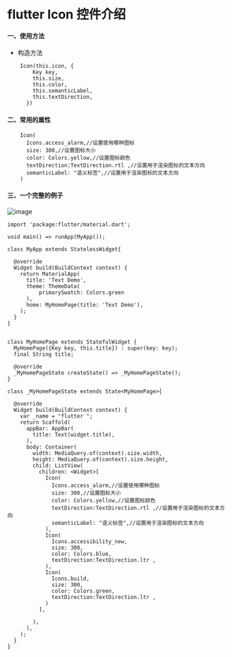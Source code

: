 # flutter Icon 控件介绍
#### 一、使用方法
- 构造方法
```
    Icon(this.icon, {
        Key key,
        this.size,
        this.color,
        this.semanticLabel,
        this.textDirection,
      })
```
#### 二、常用的属性
        Icon(
          Icons.access_alarm,//设置使用哪种图标
          size: 300,//设置图标大小
          color: Colors.yellow,//设置图标颜色
          textDirection:TextDirection.rtl ,//设置用于渲染图标的文本方向
          semanticLabel: "语义标签",//设置用于渲染图标的文本方向
        )

#### 三、一个完整的例子


   ![image](http://peiwan.bs2dl.yy.com/flutter_img_demo/icon/icon.png?ips_thumbnail/1/w/211)

```
import 'package:flutter/material.dart';

void main() => runApp(MyApp());

class MyApp extends StatelessWidget{

  @override
  Widget build(BuildContext context) {
    return MaterialApp(
      title: 'Text Demo',
      theme: ThemeData(
          primarySwatch: Colors.green
      ),
      home: MyHomePage(title: 'Text Demo'),
    );
  }
}


class MyHomePage extends StatefulWidget {
  MyHomePage({Key key, this.title}) : super(key: key);
  final String title;

  @override
  _MyHomePageState createState() => _MyHomePageState();
}

class _MyHomePageState extends State<MyHomePage>{

  @override
  Widget build(BuildContext context) {
    var _name = "flutter ";
    return Scaffold(
      appBar: AppBar(
        title: Text(widget.title),
      ),
      body: Container(
        width: MediaQuery.of(context).size.width,
        height: MediaQuery.of(context).size.height,
        child: ListView(
          children: <Widget>[
            Icon(
              Icons.access_alarm,//设置使用哪种图标
              size: 300,//设置图标大小
              color: Colors.yellow,//设置图标颜色
              textDirection:TextDirection.rtl ,//设置用于渲染图标的文本方向
              semanticLabel: "语义标签",//设置用于渲染图标的文本方向
            ),
            Icon(
              Icons.accessibility_new,
              size: 300,
              color: Colors.blue,
              textDirection:TextDirection.ltr ,
            ),
            Icon(
              Icons.build,
              size: 300,
              color: Colors.green,
              textDirection:TextDirection.ltr ,
            )
          ],

        ),
      ),
    );
  }
}



```
